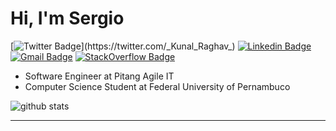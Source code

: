
# Hi, I'm Sergio
[![Twitter Badge](https://img.shields.io/badge/-SergioT45-1da1f2?style=flat-square&labelColor=1da1f2&logo=twitter&logoColor=white&&link=https://twitter.com/_Kunal_Raghav_)](https://twitter.com/_Kunal_Raghav_) [![Linkedin Badge](https://img.shields.io/badge/-sergiottfilho-blue?style=flat-square&logo=Linkedin&logoColor=white&link=https://www.linkedin.com/in/sergiottfilho/)](https://www.linkedin.com/in/sergiottfilho/)
[![Gmail Badge](https://img.shields.io/badge/-sergiottfilho-c14438?style=flat-square&logo=Gmail&logoColor=white&link=mailto:sergiottfilho@gmail.com)](mailto:sergiottfilho@gmail.com)
[![StackOverflow Badge](https://img.shields.io/badge/-Sergio23-black?style=flat-square&logo=stack-overflow&logoColor=white&link=https://stackoverflow.com/users/7409449/sergio23)](https://stackoverflow.com/users/7409449/sergio23)
- Software Engineer at Pitang Agile IT
- Computer Science Student at Federal University of Pernambuco

![github stats](https://github-readme-stats.vercel.app/api?username=sergiottf&show_icons=true)


---
